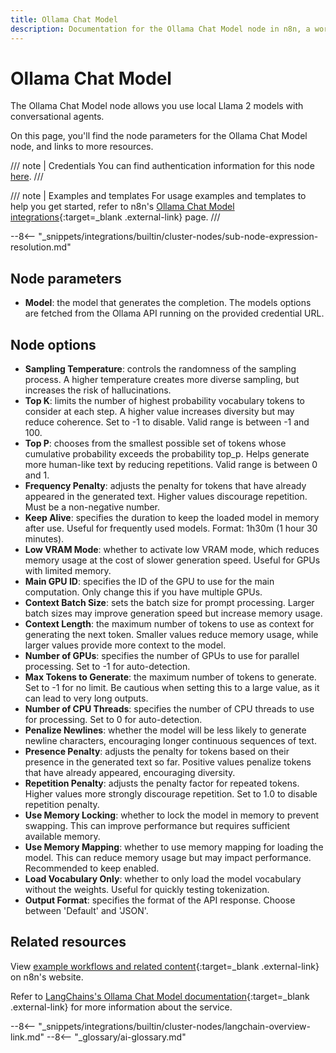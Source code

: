 ```yaml
---
title: Ollama Chat Model
description: Documentation for the Ollama Chat Model node in n8n, a workflow automation platform. Includes details of operations and configuration, and links to examples and credentials information.
---
```


# Ollama Chat Model

The Ollama Chat Model node allows you use local Llama 2 models with conversational agents.

On this page, you'll find the node parameters for the Ollama Chat Model node, and links to more resources.

/// note | Credentials
You can find authentication information for this node [here](/integrations/builtin/credentials/ollama/).
///

/// note | Examples and templates
For usage examples and templates to help you get started, refer to n8n's [Ollama Chat Model integrations](https://n8n.io/integrations/ollama-chat-model/){:target=_blank .external-link} page.
///	

--8<-- "_snippets/integrations/builtin/cluster-nodes/sub-node-expression-resolution.md"

## Node parameters

* **Model**: the model that generates the completion. The models options are fetched from the Ollama API running on the provided credential URL.

## Node options

* **Sampling Temperature**: controls the randomness of the sampling process. A higher temperature creates more diverse sampling, but increases the risk of hallucinations.
* **Top K**: limits the number of highest probability vocabulary tokens to consider at each step. A higher value increases diversity but may reduce coherence. Set to -1 to disable. Valid range is between -1 and 100.
* **Top P**: chooses from the smallest possible set of tokens whose cumulative probability exceeds the probability top_p. Helps generate more human-like text by reducing repetitions. Valid range is between 0 and 1.
* **Frequency Penalty**: adjusts the penalty for tokens that have already appeared in the generated text. Higher values discourage repetition. Must be a non-negative number.
* **Keep Alive**: specifies the duration to keep the loaded model in memory after use. Useful for frequently used models. Format: 1h30m (1 hour 30 minutes).
* **Low VRAM Mode**: whether to activate low VRAM mode, which reduces memory usage at the cost of slower generation speed. Useful for GPUs with limited memory.
* **Main GPU ID**: specifies the ID of the GPU to use for the main computation. Only change this if you have multiple GPUs.
* **Context Batch Size**: sets the batch size for prompt processing. Larger batch sizes may improve generation speed but increase memory usage.
* **Context Length**: the maximum number of tokens to use as context for generating the next token. Smaller values reduce memory usage, while larger values provide more context to the model.
* **Number of GPUs**: specifies the number of GPUs to use for parallel processing. Set to -1 for auto-detection.
* **Max Tokens to Generate**: the maximum number of tokens to generate. Set to -1 for no limit. Be cautious when setting this to a large value, as it can lead to very long outputs.
* **Number of CPU Threads**: specifies the number of CPU threads to use for processing. Set to 0 for auto-detection.
* **Penalize Newlines**: whether the model will be less likely to generate newline characters, encouraging longer continuous sequences of text.
* **Presence Penalty**: adjusts the penalty for tokens based on their presence in the generated text so far. Positive values penalize tokens that have already appeared, encouraging diversity.
* **Repetition Penalty**: adjusts the penalty factor for repeated tokens. Higher values more strongly discourage repetition. Set to 1.0 to disable repetition penalty.
* **Use Memory Locking**: whether to lock the model in memory to prevent swapping. This can improve performance but requires sufficient available memory.
* **Use Memory Mapping**: whether to use memory mapping for loading the model. This can reduce memory usage but may impact performance. Recommended to keep enabled.
* **Load Vocabulary Only**: whether to only load the model vocabulary without the weights. Useful for quickly testing tokenization.
* **Output Format**: specifies the format of the API response. Choose between 'Default' and 'JSON'.


## Related resources

View [example workflows and related content](https://n8n.io/integrations/openai-model/){:target=_blank .external-link} on n8n's website.

Refer to [LangChains's Ollama Chat Model documentation](https://js.langchain.com/docs/modules/model_io/models/chat/integrations/ollama){:target=_blank .external-link} for more information about the service.

--8<-- "_snippets/integrations/builtin/cluster-nodes/langchain-overview-link.md"
--8<-- "_glossary/ai-glossary.md"
